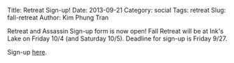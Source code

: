 Title: Retreat Sign-up!
Date: 2013-09-21
Category: social
Tags: retreat
Slug: fall-retreat
Author: Kim Phung Tran

Retreat and Assassin Sign-up form is now open! Fall Retreat will be at Ink's
Lake on Friday 10/4 (and Saturday 10/5). Deadline for sign-up is Friday 9/27.

Sign-up [here](https://docs.google.com/forms/d/12fr9ADIMIgbQmWLxEIHRTcyB61GWcgQrgkwI4f2xkHY/viewform).
